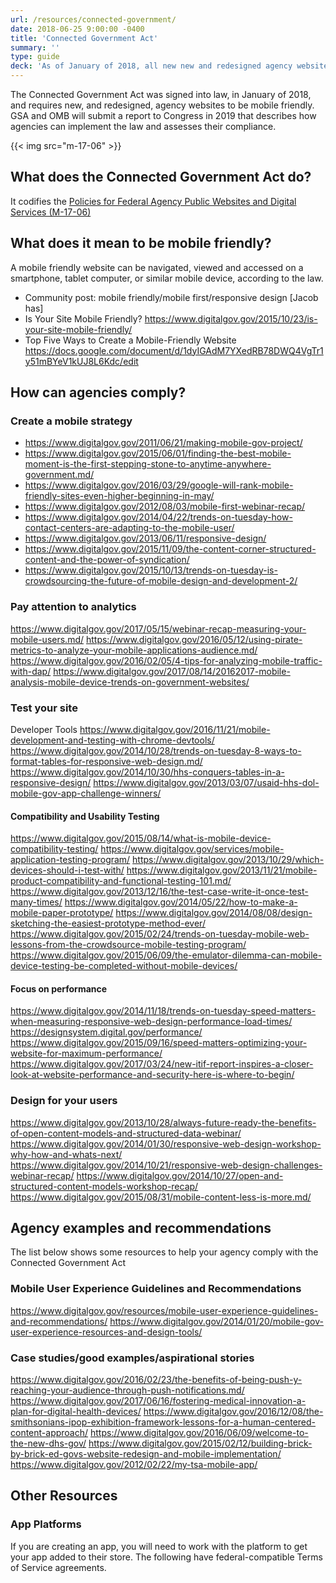 ```yaml
---
url: /resources/connected-government/
date: 2018-06-25 9:00:00 -0400
title: 'Connected Government Act'
summary: ''
type: guide
deck: 'As of January of 2018, all new new and redesigned agency websites are required to be mobile friendly.'
---
```


The Connected Government Act was signed into law, in January of 2018, and requires new, and redesigned, agency websites to be mobile friendly. GSA and OMB will submit a report to Congress in 2019 that describes how agencies can implement the law and assesses their compliance.

{{< img src="m-17-06" >}}


## What does the Connected Government Act do?
It codifies the [Policies for Federal Agency Public Websites and Digital Services (M-17-06)](https://www.whitehouse.gov/sites/whitehouse.gov/files/omb/memoranda/2017/m-17-06.pdf)

## What does it mean to be mobile friendly?

A mobile friendly website can be navigated, viewed and accessed on a smartphone, tablet computer, or similar mobile device, according to the law.

- Community post: mobile friendly/mobile first/responsive design [Jacob has]
- Is Your Site Mobile Friendly? https://www.digitalgov.gov/2015/10/23/is-your-site-mobile-friendly/
- Top Five Ways to Create a Mobile-Friendly Website https://docs.google.com/document/d/1dyIGAdM7YXedRB78DWQ4VgTr1y51mBYeV1kUJ8L6Kdc/edit


## How can agencies comply?

### Create a mobile strategy
  - https://www.digitalgov.gov/2011/06/21/making-mobile-gov-project/
  - https://www.digitalgov.gov/2015/06/01/finding-the-best-mobile-moment-is-the-first-stepping-stone-to-anytime-anywhere-government.md/
  - https://www.digitalgov.gov/2016/03/29/google-will-rank-mobile-friendly-sites-even-higher-beginning-in-may/
  - https://www.digitalgov.gov/2012/08/03/mobile-first-webinar-recap/
  - https://www.digitalgov.gov/2014/04/22/trends-on-tuesday-how-contact-centers-are-adapting-to-the-mobile-user/
  - https://www.digitalgov.gov/2013/06/11/responsive-design/
  - https://www.digitalgov.gov/2015/11/09/the-content-corner-structured-content-and-the-power-of-syndication/
  - https://www.digitalgov.gov/2015/10/13/trends-on-tuesday-is-crowdsourcing-the-future-of-mobile-design-and-development-2/

###  Pay attention to analytics

https://www.digitalgov.gov/2017/05/15/webinar-recap-measuring-your-mobile-users.md/
https://www.digitalgov.gov/2016/05/12/using-pirate-metrics-to-analyze-your-mobile-applications-audience.md/
https://www.digitalgov.gov/2016/02/05/4-tips-for-analyzing-mobile-traffic-with-dap/
https://www.digitalgov.gov/2017/08/14/20162017-mobile-analysis-mobile-device-trends-on-government-websites/

### Test your site

Developer Tools
https://www.digitalgov.gov/2016/11/21/mobile-development-and-testing-with-chrome-devtools/
https://www.digitalgov.gov/2014/10/28/trends-on-tuesday-8-ways-to-format-tables-for-responsive-web-design.md/
https://www.digitalgov.gov/2014/10/30/hhs-conquers-tables-in-a-responsive-design/
https://www.digitalgov.gov/2013/03/07/usaid-hhs-dol-mobile-gov-app-challenge-winners/

#### Compatibility and Usability Testing
https://www.digitalgov.gov/2015/08/14/what-is-mobile-device-compatibility-testing/
https://www.digitalgov.gov/services/mobile-application-testing-program/
https://www.digitalgov.gov/2013/10/29/which-devices-should-i-test-with/
https://www.digitalgov.gov/2013/11/21/mobile-product-compatibility-and-functional-testing-101.md/
https://www.digitalgov.gov/2013/12/16/the-test-case-write-it-once-test-many-times/
https://www.digitalgov.gov/2014/05/22/how-to-make-a-mobile-paper-prototype/
https://www.digitalgov.gov/2014/08/08/design-sketching-the-easiest-prototype-method-ever/
https://www.digitalgov.gov/2015/02/24/trends-on-tuesday-mobile-web-lessons-from-the-crowdsource-mobile-testing-program/
https://www.digitalgov.gov/2015/06/09/the-emulator-dilemma-can-mobile-device-testing-be-completed-without-mobile-devices/

#### Focus on performance

https://www.digitalgov.gov/2014/11/18/trends-on-tuesday-speed-matters-when-measuring-responsive-web-design-performance-load-times/
https://designsystem.digital.gov/performance/
https://www.digitalgov.gov/2015/09/16/speed-matters-optimizing-your-website-for-maximum-performance/
https://www.digitalgov.gov/2017/03/24/new-itif-report-inspires-a-closer-look-at-website-performance-and-security-here-is-where-to-begin/


### Design for your users
https://www.digitalgov.gov/2013/10/28/always-future-ready-the-benefits-of-open-content-models-and-structured-data-webinar/
https://www.digitalgov.gov/2014/01/30/responsive-web-design-workshop-why-how-and-whats-next/
https://www.digitalgov.gov/2014/10/21/responsive-web-design-challenges-webinar-recap/
https://www.digitalgov.gov/2014/10/27/open-and-structured-content-models-workshop-recap/
https://www.digitalgov.gov/2015/08/31/mobile-content-less-is-more.md/

## Agency examples and recommendations
The list below shows some resources to help your agency comply with the Connected Government Act

### Mobile User Experience Guidelines and Recommendations
https://www.digitalgov.gov/resources/mobile-user-experience-guidelines-and-recommendations/
https://www.digitalgov.gov/2014/01/20/mobile-gov-user-experience-resources-and-design-tools/

### Case studies/good examples/aspirational stories
https://www.digitalgov.gov/2016/02/23/the-benefits-of-being-push-y-reaching-your-audience-through-push-notifications.md/
https://www.digitalgov.gov/2017/06/16/fostering-medical-innovation-a-plan-for-digital-health-devices/
https://www.digitalgov.gov/2016/12/08/the-smithsonians-ipop-exhibition-framework-lessons-for-a-human-centered-content-approach/
https://www.digitalgov.gov/2016/06/09/welcome-to-the-new-dhs-gov/
https://www.digitalgov.gov/2015/02/12/building-brick-by-brick-ed-govs-website-redesign-and-mobile-implementation/
https://www.digitalgov.gov/2012/02/22/my-tsa-mobile-app/

## Other Resources

### App Platforms
If you are creating an app, you will need to work with the platform to get your app added to their store. The following have federal-compatible Terms of Service agreements.

